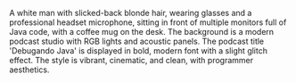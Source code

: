 A white man with slicked-back blonde hair, wearing glasses and a professional headset microphone, sitting in front of multiple monitors full of Java code, with a coffee mug on the desk. The background is a modern podcast studio with RGB lights and acoustic panels. The podcast title 'Debugando Java' is displayed in bold, modern font with a slight glitch effect. The style is vibrant, cinematic, and clean, with programmer aesthetics.
